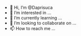 - 👋 Hi, I’m @Daprisuca
- 👀 I’m interested in ...
- 🌱 I’m currently learning ...
- 💞️ I’m looking to collaborate on ...
- 📫 How to reach me ...

<!---
Daprisuca/Daprisuca is a ✨ special ✨ repository because its `README.md` (this file) appears on your GitHub profile.
You can click the Preview link to take a look at your changes.
--->
